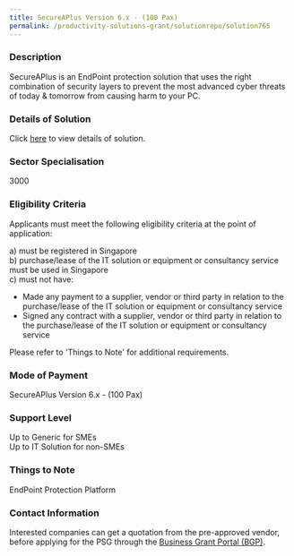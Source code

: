 ```yaml
---
title: SecureAPlus Version 6.x - (100 Pax)
permalink: /productivity-solutions-grant/solutionrepo/solution765
---
```


### Description

SecureAPlus is an EndPoint protection solution that uses the right combination of security layers to prevent the most advanced cyber threats of today & tomorrow from causing harm to your PC.


### Details of Solution

Click <a href='SecureAge Technology Pte Ltd' target='_blank' rel='noopener'>here</a> to view details of solution.

### Sector Specialisation

 3000 

### Eligibility Criteria

Applicants must meet the following eligibility criteria at the point of application:

a) must be registered in Singapore <br>
b) purchase/lease of the IT solution or equipment or consultancy service must be used in Singapore <br>
c) must not have:
- Made any payment to a supplier, vendor or third party in relation to the purchase/lease of the IT solution or equipment or consultancy service
- Signed any contract with a supplier, vendor or third party in relation to the purchase/lease of the IT solution or equipment or consultancy service

Please refer to 'Things to Note' for additional requirements.

### Mode of Payment
SecureAPlus Version 6.x - (100 Pax)

### Support Level
Up to Generic for SMEs <br>
Up to IT Solution for non-SMEs

### Things to Note
EndPoint Protection Platform

### Contact Information


Interested companies can get a quotation from the pre-approved vendor, before applying for the PSG through the <a target='_blank' rel='noopener' href='https://www.businessgrants.gov.sg/'>Business Grant Portal (BGP)</a>.
